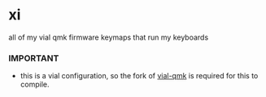 # xi
all of my vial qmk firmware keymaps that run my keyboards

### IMPORTANT
* this is a vial configuration, so the fork of [vial-qmk](https://github.com/vial-kb/vial-qmk) is required for this to compile.
